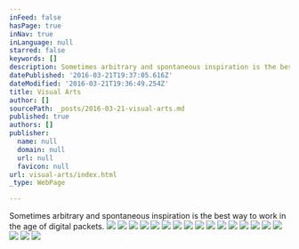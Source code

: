 ```yaml
---
inFeed: false
hasPage: true
inNav: true
inLanguage: null
starred: false
keywords: []
description: Sometimes arbitrary and spontaneous inspiration is the best way to work in the age of digital packets.
datePublished: '2016-03-21T19:37:05.616Z'
dateModified: '2016-03-21T19:36:49.254Z'
title: Visual Arts
author: []
sourcePath: _posts/2016-03-21-visual-arts.md
published: true
authors: []
publisher:
  name: null
  domain: null
  url: null
  favicon: null
url: visual-arts/index.html
_type: WebPage

---
```

Sometimes arbitrary and spontaneous inspiration is the best way to work in the age of digital packets.
![](https://s3-us-west-2.amazonaws.com/the-grid-img/p/5ff8e5c59d2f717263857573fc494020a44a4be6.jpg)
![](https://s3-us-west-2.amazonaws.com/the-grid-img/p/748451d60f922973cdb46e2c47587782beed425c.jpg)
![](https://s3-us-west-2.amazonaws.com/the-grid-img/p/34e581cb81fb77f2c0060645b5a3d2df7b6e5259.jpg)
![](https://the-grid-user-content.s3-us-west-2.amazonaws.com/798aed88-c320-4ea9-b63c-2ddf784ddbf2.jpg)
![](https://the-grid-user-content.s3-us-west-2.amazonaws.com/d669d27d-8863-4a70-a8c8-8c9f049cec2a.jpg)
![](https://s3-us-west-2.amazonaws.com/the-grid-img/p/a1bc023dff1a5cec31fadd3fe6d995c6cc705d6a.jpg)
![](https://the-grid-user-content.s3-us-west-2.amazonaws.com/7ef07d6e-59ac-479f-9ab0-6a596b530465.jpg)
![](https://s3-us-west-2.amazonaws.com/the-grid-img/p/499877b72b723aef8337989e33991dd39c6ed90a.jpg)
![](https://the-grid-user-content.s3-us-west-2.amazonaws.com/8eec7564-d56b-41ef-843f-be1c4471f17e.jpg)
![](https://the-grid-user-content.s3-us-west-2.amazonaws.com/2c8bb8b0-1c20-4bc8-9a22-2cf1cc3d7f0f.jpg)
![](https://the-grid-user-content.s3-us-west-2.amazonaws.com/7ef9e6e4-cd4c-4717-bc3b-37355b7b9cee.jpg)
![](https://s3-us-west-2.amazonaws.com/the-grid-img/p/d69971278798aa77be900411dff499a7b2b8e29f.jpg)
![](https://the-grid-user-content.s3-us-west-2.amazonaws.com/25b67025-8647-4361-9e63-44303e0512d0.jpg)
![](https://the-grid-user-content.s3-us-west-2.amazonaws.com/f4f6ed13-feb7-468b-93e0-e08024d9008d.jpg)
![](https://the-grid-user-content.s3-us-west-2.amazonaws.com/68a13054-6f50-47c3-bbee-b49489c15358.jpg)
![](https://the-grid-user-content.s3-us-west-2.amazonaws.com/bb18bf0f-23a2-4f2c-8a88-86f85df0f3fb.jpg)
![](https://the-grid-user-content.s3-us-west-2.amazonaws.com/40612dbb-e106-4045-9378-5632c3141f8b.jpg)
![](https://the-grid-user-content.s3-us-west-2.amazonaws.com/88953027-c2d3-4e1d-a18c-b5f8cc7fe316.png)
![](https://s3-us-west-2.amazonaws.com/the-grid-img/p/3063072b0936e77c7c001682765bb3720cb75196.gif)
